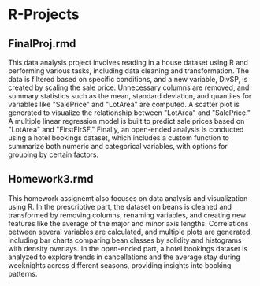 # R-Projects

## FinalProj.rmd
This data analysis project involves reading in a house dataset using R and performing various tasks, including data cleaning and transformation. The data is filtered based on specific conditions, and a new variable, DivSP, is created by scaling the sale price. Unnecessary columns are removed, and summary statistics such as the mean, standard deviation, and quantiles for variables like "SalePrice" and "LotArea" are computed. A scatter plot is generated to visualize the relationship between "LotArea" and "SalePrice." A multiple linear regression model is built to predict sale prices based on "LotArea" and "FirstFlrSF." Finally, an open-ended analysis is conducted using a hotel bookings dataset, which includes a custom function to summarize both numeric and categorical variables, with options for grouping by certain factors.

## Homework3.rmd
This homework assignemt also focuses on data analysis and visualization using R. In the prescriptive part, the dataset on beans is cleaned and transformed by removing columns, renaming variables, and creating new features like the average of the major and minor axis lengths. Correlations between several variables are calculated, and multiple plots are generated, including bar charts comparing bean classes by solidity and histograms with density overlays. In the open-ended part, a hotel bookings dataset is analyzed to explore trends in cancellations and the average stay during weeknights across different seasons, providing insights into booking patterns.
